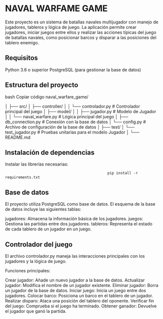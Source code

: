 # NAVAL WARFAME GAME

Este proyecto es un sistema de batallas navales multijugador con manejo de jugadores, tableros y lógica de juego. La aplicación permite crear jugadores, iniciar juegos entre ellos y realizar las acciones típicas del juego de batallas navales, como posicionar barcos y disparar a las posiciones del tablero enemigo.

## Requisitos
Python 3.6 o superior
PostgreSQL (para gestionar la base de datos)

## Estructura del proyecto
bash
Copiar código
naval_warfare_game/

│
├── src/
│   ├── controller/
│   │   └── controlador.py         # Controlador principal del juego
│   ├── model/
│   │   ├── jugador.py             # Modelo de Jugador
│   │   └── naval_warfare.py       # Lógica principal del juego
│   ├── db_connection.py           # Conexión con la base de datos
│   └── config.py                  # Archivo de configuración de la base de datos
│
├── test/
│   └── test_jugador.py            # Pruebas unitarias para el modelo Jugador
│
└── README.md        

## Instalación de dependencias
Instalar las librerías necesarias:

                                                   pip install -r requirements.txt


## Base de datos
El proyecto utiliza PostgreSQL como base de datos. El esquema de la base de datos incluye las siguientes tablas:

jugadores: Almacena la información básica de los jugadores.
juegos: Gestiona las partidas entre dos jugadores.
tableros: Representa el estado de cada tablero de un jugador en un juego.

## Controlador del juego
El archivo controlador.py maneja las interacciones principales con los jugadores y la lógica de juego.

Funciones principales:

Crear jugador: Añade un nuevo jugador a la base de datos.
Actualizar jugador: Modifica el nombre de un jugador existente.
Eliminar jugador: Borra un jugador de la base de datos.
Iniciar juego: Inicia un juego entre dos jugadores.
Colocar barco: Posiciona un barco en el tablero de un jugador.
Realizar disparo: Ataca una posición del tablero del oponente.
Verificar fin del juego: Comprueba si el juego ha terminado.
Obtener ganador: Devuelve el jugador que ganó la partida.

